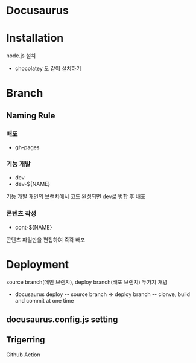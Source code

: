 # Docusaurus
# Installation
node.js 설치
- chocolatey 도 같이 설치하기

# Branch 

## Naming Rule
### 배포
- gh-pages
### 기능 개발
- dev
- dev-${NAME}

기능 개발 개인의 브랜치에서 코드 완성되면 dev로 병합 후 배포
### 콘텐츠 작성
- cont-${NAME}
  
콘텐츠 파일만을 편집하여 즉각 배포 


# Deployment
source branch(메인 브랜치), deploy branch(배포 브랜치) 두가지 개념
- docusaurus deploy
-- source branch -> deploy branch
-- clonve, build and commit at one time
## docusaurus.config.js setting


## Trigerring

Github Action
 
